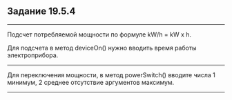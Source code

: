 ## Задание 19.5.4
---
Подсчет потребляемой мощности по формуле kW/h = kW x h.

Для подсчета в метод deviceOn() нужно вводить время работы электроприбора.

---

Для переключения мощности, в метод powerSwitch() вводите числа 1 минимум, 2 среднее отсутствие аргументов максимум.

---
